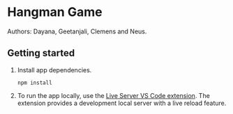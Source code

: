# Hangman Game

Authors: Dayana, Geetanjali, Clemens and Neus.

## Getting started

1. Install app dependencies.

   ```
   npm install
   ```

2. To run the app locally, use the [Live Server VS Code extension](https://marketplace.visualstudio.com/items?itemName=ritwickdey.LiveServer). The extension provides a development local server with a live reload feature.
